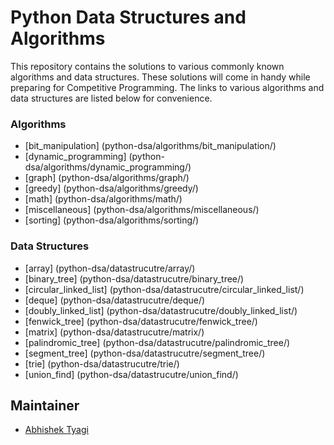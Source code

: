 # Python Data Structures and Algorithms

This repository contains the solutions to various commonly known algorithms and data structures. These solutions will come in handy while preparing for Competitive Programming. The links to various algorithms and data structures are listed below for convenience. 

### Algorithms

* [bit_manipulation] (python-dsa/algorithms/bit_manipulation/)
* [dynamic_programming] (python-dsa/algorithms/dynamic_programming/)
* [graph] (python-dsa/algorithms/graph/)
* [greedy] (python-dsa/algorithms/greedy/)
* [math] (python-dsa/algorithms/math/)
* [miscellaneous] (python-dsa/algorithms/miscellaneous/)
* [sorting] (python-dsa/algorithms/sorting/)


### Data Structures

* [array] (python-dsa/datastrucutre/array/)
* [binary_tree] (python-dsa/datastrucutre/binary_tree/)
* [circular_linked_list] (python-dsa/datastrucutre/circular_linked_list/)
* [deque] (python-dsa/datastrucutre/deque/)
* [doubly_linked_list] (python-dsa/datastrucutre/doubly_linked_list/)
* [fenwick_tree] (python-dsa/datastrucutre/fenwick_tree/)
* [matrix] (python-dsa/datastrucutre/matrix/)
* [palindromic_tree] (python-dsa/datastrucutre/palindromic_tree/)
* [segment_tree] (python-dsa/datastrucutre/segment_tree/)
* [trie] (python-dsa/datastrucutre/trie/)
* [union_find] (python-dsa/datastrucutre/union_find/)

## Maintainer

* [Abhishek Tyagi](https://github.com/abhishektyagi2912)

